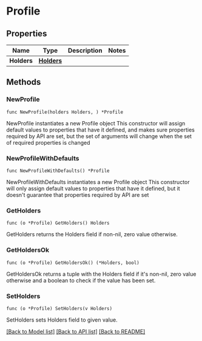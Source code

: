 # Profile

## Properties

Name | Type | Description | Notes
------------ | ------------- | ------------- | -------------
**Holders** | [**Holders**](Holders.md) |  | 

## Methods

### NewProfile

`func NewProfile(holders Holders, ) *Profile`

NewProfile instantiates a new Profile object
This constructor will assign default values to properties that have it defined,
and makes sure properties required by API are set, but the set of arguments
will change when the set of required properties is changed

### NewProfileWithDefaults

`func NewProfileWithDefaults() *Profile`

NewProfileWithDefaults instantiates a new Profile object
This constructor will only assign default values to properties that have it defined,
but it doesn't guarantee that properties required by API are set

### GetHolders

`func (o *Profile) GetHolders() Holders`

GetHolders returns the Holders field if non-nil, zero value otherwise.

### GetHoldersOk

`func (o *Profile) GetHoldersOk() (*Holders, bool)`

GetHoldersOk returns a tuple with the Holders field if it's non-nil, zero value otherwise
and a boolean to check if the value has been set.

### SetHolders

`func (o *Profile) SetHolders(v Holders)`

SetHolders sets Holders field to given value.



[[Back to Model list]](../README.md#documentation-for-models) [[Back to API list]](../README.md#documentation-for-api-endpoints) [[Back to README]](../README.md)


